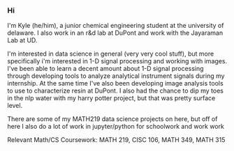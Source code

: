 ### Hi 
I'm Kyle (he/him), a junior chemical engineering student at the university of delaware. I also work in an r&d lab at DuPont and work with the Jayaraman Lab at UD.

I'm interested in data science in general (very very cool stuff), but more specifically i'm interested in 1-D signal processing and working with images. I've been able to learn a decent amount about 1-D signal processing through developing tools to analyze analytical instrument signals during my internship. At the same time I've also been developing image analysis tools to use to characterize resin at DuPont. I also had the chance to dip my toes in the nlp water with my harry potter project, but that was pretty surface level. 

There are some of my MATH219 data science projects on here, but off of here I also do a lot of work in jupyter/python for schoolwork and work work 

Relevant Math/CS Coursework: MATH 219, CISC 106, MATH 349, MATH 315


<!--
**kylecapybara/kylecapybara** is a ✨ _special_ ✨ repository because its `README.md` (this file) appears on your GitHub profile.

Here are some ideas to get you started:

- 🔭 I’m currently working on ...
- 🌱 I’m currently learning ...
- 👯 I’m looking to collaborate on ...
- 🤔 I’m looking for help with ...
- 💬 Ask me about ...
- 📫 How to reach me: ...
- 😄 Pronouns: ...
- ⚡ Fun fact: ...
-->

